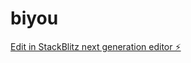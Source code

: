# biyou

[Edit in StackBlitz next generation editor ⚡️](https://stackblitz.com/~/github.com/kokukik/biyou)